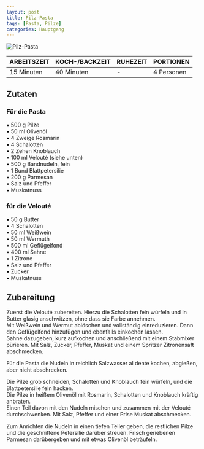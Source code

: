 ```yaml
---
layout: post
title: Pilz-Pasta
tags: [Pasta, Pilze]
categories: Hauptgang
---
```



![Pilz-Pasta](/assets/images/Pilz-Pasta.jpg)

| ARBEITSZEIT | KOCH-/BACKZEIT | RUHEZEIT | PORTIONEN |
|--------------|--------------|--------------|--------------|
| 15 Minuten | 40 Minuten | - | 4 Personen |


## Zutaten
### Für die Pasta
•	500 g Pilze    
•	50 ml Olivenöl  
•	4 Zweige Rosmarin  
•	4 Schalotten  
•	2 Zehen Knoblauch  
•	100 ml Velouté (siehe unten)  
•	500 g Bandnudeln, fein  
•	1 Bund Blattpetersilie  
•	200 g Parmesan  
•	Salz und Pfeffer  
•	Muskatnuss  
   
### für die Velouté 
•	50 g Butter  
•	4 Schalotten  
•	50 ml Weißwein  
•	50 ml Wermuth  
•	500 ml Geflügelfond  
•	400 ml Sahne  
•	1 Zitrone  
•	Salz und Pfeffer  
•	Zucker  
•	Muskatnuss  
  

 
## Zubereitung
Zuerst die Velouté zubereiten. Hierzu die Schalotten fein würfeln und in Butter glasig anschwitzen, ohne dass sie Farbe annehmen.  
Mit Weißwein und Wermut ablöschen und vollständig einreduzieren. Dann den Geflügelfond hinzufügen und ebenfalls einkochen lassen.  
Sahne dazugeben, kurz aufkochen und anschließend mit einem Stabmixer pürieren. Mit Salz, Zucker, Pfeffer, Muskat und einem Spritzer Zitronensaft abschmecken.

Für die Pasta die Nudeln in reichlich Salzwasser al dente kochen, abgießen, aber nicht abschrecken.

Die Pilze grob schneiden, Schalotten und Knoblauch fein würfeln, und die Blattpetersilie fein hacken.  
Die Pilze in heißem Olivenöl mit Rosmarin, Schalotten und Knoblauch kräftig anbraten.  
Einen Teil davon mit den Nudeln mischen und zusammen mit der Velouté durchschwenken. Mit Salz, Pfeffer und einer Prise Muskat abschmecken.

Zum Anrichten die Nudeln in einen tiefen Teller geben, die restlichen Pilze und die geschnittene Petersilie darüber streuen. Frisch geriebenen Parmesan darübergeben und mit etwas Olivenöl beträufeln.
